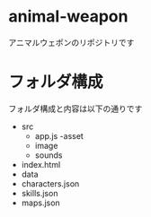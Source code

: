 # animal-weapon
アニマルウェポンのリポジトリです
# フォルダ構成
フォルダ構成と内容は以下の通りです
- src
  -	app.js
-asset
  -	image
  -	sounds
- index.html
- data
 -	characters.json
 -	skills.json
 -	maps.json
